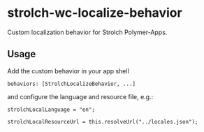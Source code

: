 # strolch-wc-localize-behavior
Custom localization behavior for Strolch Polymer-Apps.

## Usage
Add the custom behavior in your app shell

`behaviors: [StrolchLocalizeBehavior, ...]`

and configure the language and resource file, e.g.:

`strolchLocalLanguage = "en";`

`strolchLocalResourceUrl = this.resolveUrl("../locales.json");`
